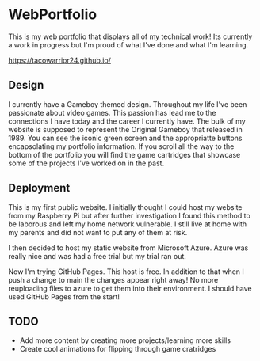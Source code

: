 # WebPortfolio
This is my web portfolio that displays all of my technical work! Its currently a work in progress but I'm proud of what I've done and what I'm learning.

https://tacowarrior24.github.io/

## Design
I currently have a Gameboy themed design. Throughout my life I've been passionate about video games. This passion has lead me to the connections I have today and the career I currently have. The bulk of my website is supposed to represent the Original Gameboy that released in 1989. You can see the iconic green screen and the appropriatte buttons encapsolating my portfolio information. If you scroll all the way to the bottom of the portfolio you will find the game cartridges that showcase some of the projects I've worked on in the past.

## Deployment
This is my first public website. I initially thought I could host my website from my Raspberry Pi but after further investigation I found this method to be laborous and left my home network vulnerable. I still live at home with my parents and did not want to put any of them at risk. 

I then decided to host my static website from Microsoft Azure. Azure was really nice and was had a free trial but my trial ran out.

Now I'm trying GitHub Pages. This host is free. In addition to that when I push a change to main the changes appear right away! No more reuploading files to azure to get them into their environment. I should have used GitHub Pages from the start!

## TODO
* Add more content by creating more projects/learning more skills
* Create cool animations for flipping through game cratridges
